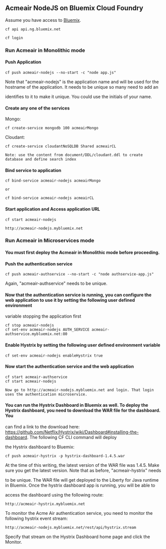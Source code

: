 ## Acmeair NodeJS on Bluemix Cloud Foundry

Assume you have access to [Bluemix](https://console.ng.bluemix.net). 

	cf api api.ng.bluemix.net
	
	cf login

### Run Acmeair in Monolithic mode


#### Push Application

	cf push acmeair-nodejs --no-start -c "node app.js"

Note that "acmeair-nodejs" is the application name and will be used for the hostname of the application. It needs to be unique so many need to add an 

identifies to it to make it unique. You could use the initials of your name.
		

#### Create any one of the services
	   
Mongo: 

	cf create-service mongodb 100 acmeairMongo
   			
Cloudant:

	cf create-service cloudantNoSQLDB Shared acmeairCL

	Note: use the content from document/DDL/cloudant.ddl to create database and define search index 

#### Bind service to application
	
	cf bind-service acmeair-nodejs acmeairMongo
	
	or
	
	cf bind-service acmeair-nodejs acmeairCL


#### Start application and Access application URL
	
	cf start acmeair-nodejs
	
	http://acmeair-nodejs.mybluemix.net	


### Run Acmeair in Microservices mode

#### You must first deploy the Acmeair in Monolithic mode before proceeding.

#### Push the authentication service

	cf push acmeair-authservice --no-start -c "node authservice-app.js"

Again, "acmeair-authservice" needs to be unique.

#### Now that the authentication service is running, you can configure the web application to use it by setting the following user defined environment 

variable stopping the application first


	cf stop acmeair-nodejs
	cf set-env acmeair-nodejs AUTH_SERVICE acmeair-authservice.mybluemix.net:80

#### Enable Hystrix by setting the following user defined environment variable

	cf set-env acmeair-nodejs enableHystrix true

#### Now start the authentication service and the web application


	cf start acmeair-authservice
	cf start acmeair-nodejs

	Now go to http://acmeair-nodejs.mybluemix.net and login. That login uses the authentication microservice.

#### You can run the Hystrix Dashboard in Bluemix as well. To deploy the Hystrix dashboard, you need to download the WAR file for the dashboard. You
can find a link to the download here: https://github.com/Netflix/Hystrix/wiki/Dashboard#installing-the-dashboard. The following CF CLI command will deploy 

the Hystrix dashboard to Bluemix:

	cf push acmeair-hystrix -p hystrix-dashboard-1.4.5.war

At the time of this writing, the latest version of the WAR file was 1.4.5. Make sure you get the latest version. Note that as before, "acmeair-hystrix" needs 

to be unique. The WAR file will get deployed to the Liberty for Java runtime in Bluemix. Once the hystrix dashboard app is running, you will be able to 

access the dashboard using the following route:

	http://acmeair-hystrix.mybluemix.net

To monitor the Acme Air authentication service, you need to monitor the following hystrix event stream:

	http://acmeair-nodejs.mybluemix.net/rest/api/hystrix.stream

Specify that stream on the Hystrix Dashboard home page and click the Monitor.
